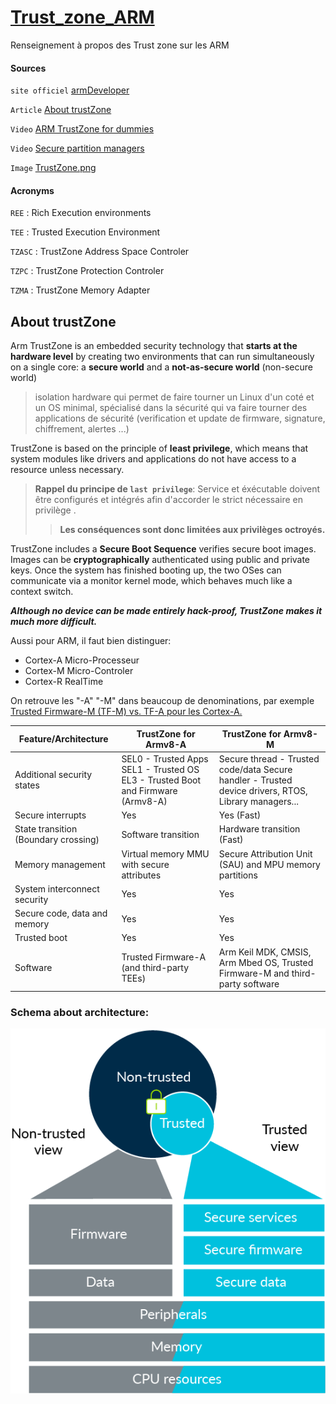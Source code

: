 # <ins>Trust_zone_ARM </ins>

Renseignement à propos des Trust zone sur les ARM

#### Sources

``site officiel`` [armDeveloper](https://developer.arm.com/ip-products/security-ip/trustzone)

``Article`` [About trustZone](https://www.microcontrollertips.com/embedded-security-brief-arm-trustzone-explained/)

``Video`` [ARM TrustZone for dummies](https://www.youtube.com/watch?v=ecBByjwny3s)

``Video`` [Secure partition managers](https://www.youtube.com/watch?v=72OtwkavOvM)

``Image`` [TrustZone.png](https://developer.arm.com/ip-products/security-ip/trustzone/trustzone-for-cortex-m)

#### Acronyms

``REE`` : Rich Execution environments

``TEE`` : Trusted Execution Environment

``TZASC`` : TrustZone Address Space Controler

``TZPC`` : TrustZone Protection Controler

``TZMA`` : TrustZone Memory Adapter


## About trustZone

Arm TrustZone is an embedded security technology that **starts at the hardware level** by creating two environments that can run simultaneously on a single core: a **secure world** and a **not-as-secure world** (non-secure world)

>isolation hardware qui permet de faire tourner un Linux d'un coté et un OS minimal, spécialisé dans la sécurité qui va faire tourner des applications de sécurité (verification et update de firmware, signature, chiffrement, alertes ...)

TrustZone is based on the principle of **least privilege**, which means that system modules like drivers and applications do not have access to a resource unless necessary.

> **Rappel du principe de ``last privilege``**:
Service et éxécutable doivent être configurés et intégrés afin d'accorder le strict nécessaire en privilège .
>> **Les conséquences sont donc limitées aux privilèges octroyés.**

TrustZone includes a **Secure Boot Sequence** verifies secure boot images. Images can be **cryptographically** authenticated using public and private keys. Once the system has finished booting up, the two OSes can communicate via a monitor kernel mode, which behaves much like a context switch.

***Although no device can be made entirely hack-proof, TrustZone makes it much more difficult.***

Aussi pour ARM, il faut bien distinguer:
* Cortex-A  Micro-Processeur
*	Cortex-M Micro-Controler
*	Cortex-R RealTime

On retrouve les "-A" "-M" dans beaucoup de denominations, par exemple [Trusted Firmware-M (TF-M)  vs.  TF-A pour les Cortex-A.](https://developer.arm.com/ip-products/security-ip/trustzone)

Feature/Architecture | TrustZone for Armv8-A | TrustZone for Armv8-M
-------------------- | --------------------- | ---------------------
Additional security states | SEL0 - Trusted Apps SEL1 - Trusted OS EL3 - Trusted Boot and Firmware (Armv8-A) |	Secure thread - Trusted code/data Secure handler - Trusted device drivers, RTOS, Library managers...
Secure interrupts |	Yes |	Yes (Fast)
State transition (Boundary crossing) | Software transition | Hardware transition (Fast)
Memory management |	Virtual memory MMU with secure attributes |	Secure Attribution Unit (SAU) and MPU memory partitions
System interconnect security | Yes | Yes
Secure code, data and memory | Yes | Yes
Trusted boot | Yes | Yes
Software | Trusted Firmware-A (and third-party TEEs) | Arm Keil MDK, CMSIS, Arm Mbed OS, Trusted Firmware-M and third-party software

### Schema about architecture:

![TrustZone](Images/TrustZone.png)
